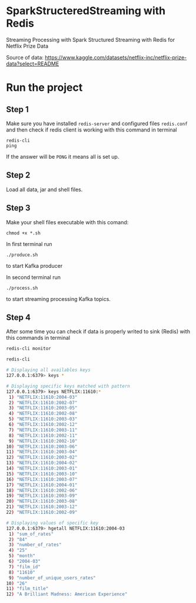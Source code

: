 # SparkStructeredStreaming with Redis

Streaming Processing with Spark Structured Streaming with Redis for Netflix Prize Data 

Source of data: https://www.kaggle.com/datasets/netflix-inc/netflix-prize-data?select=README


# Run the project

## Step 1

Make sure you have installed ```redis-server``` and configured files ```redis.conf``` and then check if redis client is working with this command in terminal

```console
redis-cli
ping
```
If the answer will be ```PONG``` it means all is set up.

## Step 2

Load all data, jar and shell files.

## Step 3

Make your shell files executable with this comand:

```shell
chmod +x *.sh
```

In first terminal run

```console
./produce.sh
```

 to start Kafka producer

 In second terminal run

 ```console
./process.sh
```

 to start streaming processing Kafka topics.

 ## Step 4

 After some time you can check if data is properly writed to sink (Redis) with this commands in terminal

 ```bash
redis-cli monitor
```

```bash
redis-cli
```

```bash
# Displaying all availables keys
127.0.0.1:6379> keys *

# Displaying specific keys matched with pattern
127.0.0.1:6379> keys NETFLIX:11610:*
 1) "NETFLIX:11610:2004-03"
 2) "NETFLIX:11610:2002-07"
 3) "NETFLIX:11610:2003-05"
 4) "NETFLIX:11610:2002-08"
 5) "NETFLIX:11610:2003-03"
 6) "NETFLIX:11610:2002-12"
 7) "NETFLIX:11610:2003-11"
 8) "NETFLIX:11610:2002-11"
 9) "NETFLIX:11610:2002-10"
10) "NETFLIX:11610:2003-06"
11) "NETFLIX:11610:2003-04"
12) "NETFLIX:11610:2003-02"
13) "NETFLIX:11610:2004-02"
14) "NETFLIX:11610:2003-01"
15) "NETFLIX:11610:2003-10"
16) "NETFLIX:11610:2003-07"
17) "NETFLIX:11610:2004-01"
18) "NETFLIX:11610:2002-06"
19) "NETFLIX:11610:2003-09"
20) "NETFLIX:11610:2003-08"
21) "NETFLIX:11610:2003-12"
22) "NETFLIX:11610:2002-09"

# Displaying values of specific key
127.0.0.1:6379> hgetall NETFLIX:11610:2004-03
 1) "sum_of_rates"
 2) "84"
 3) "number_of_rates"
 4) "25"
 5) "month"
 6) "2004-03"
 7) "film_id"
 8) "11610"
 9) "number_of_unique_users_rates"
10) "26"
11) "film_title"
12) "A Brilliant Madness: American Experience"
```